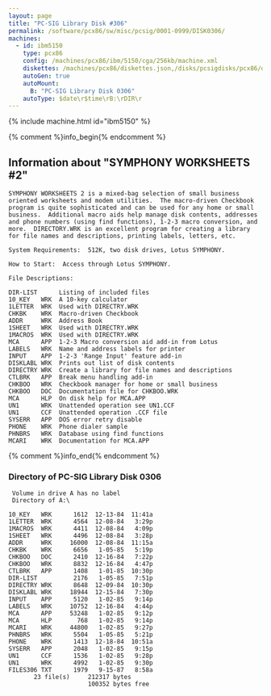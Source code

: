```yaml
---
layout: page
title: "PC-SIG Library Disk #306"
permalink: /software/pcx86/sw/misc/pcsig/0001-0999/DISK0306/
machines:
  - id: ibm5150
    type: pcx86
    config: /machines/pcx86/ibm/5150/cga/256kb/machine.xml
    diskettes: /machines/pcx86/diskettes.json,/disks/pcsigdisks/pcx86/diskettes.json
    autoGen: true
    autoMount:
      B: "PC-SIG Library Disk 0306"
    autoType: $date\r$time\rB:\rDIR\r
---
```


{% include machine.html id="ibm5150" %}

{% comment %}info_begin{% endcomment %}

## Information about "SYMPHONY WORKSHEETS #2"

    SYMPHONY WORKSHEETS 2 is a mixed-bag selection of small business
    oriented worksheets and modem utilities.  The macro-driven Checkbook
    program is quite sophisticated and can be used for any home or small
    business.  Additional macro aids help manage disk contents, addresses
    and phone numbers (using find functions), 1-2-3 macro conversion, and
    more.  DIRECTORY.WRK is an excellent program for creating a library
    for file names and descriptions, printing labels, letters, etc.
    
    System Requirements:  512K, two disk drives, Lotus SYMPHONY.
    
    How to Start:  Access through Lotus SYMPHONY.
    
    File Descriptions:
    
    DIR-LIST      Listing of included files
    10_KEY   WRK  A 10-key calculator
    1LETTER  WRK  Used with DIRECTRY.WRK
    CHKBK    WRK  Macro-driven Checkbook
    ADDR     WRK  Address Book
    1SHEET   WRK  Used with DIRECTRY.WRK
    1MACROS  WRK  Used with DIRECTRY.WRK
    MCA      APP  1-2-3 Macro conversion aid add-in from Lotus
    LABELS   WRK  Name and address labels for printer
    INPUT    APP  1-2-3 'Range Input' feature add-in
    DISKLABL WRK  Prints out list of disk contents
    DIRECTRY WRK  Create a library for file names and descriptions
    CTLBRK   APP  Break menu handling add-in
    CHKBOO   WRK  Checkbook manager for home or small business
    CHKBOO   DOC  Documentation file for CHKBOO.WRK
    MCA      HLP  On disk help for MCA.APP
    UN1      WRK  Unattended operation see UN1.CCF
    UN1      CCF  Unattended operation .CCF file
    SYSERR   APP  DOS error retry disable
    PHONE    WRK  Phone dialer sample
    PHNBRS   WRK  Database using find functions
    MCARI    WRK  Documentation for MCA.APP
{% comment %}info_end{% endcomment %}


### Directory of PC-SIG Library Disk 0306

     Volume in drive A has no label
     Directory of A:\

    10_KEY   WRK      1612  12-13-84  11:41a
    1LETTER  WRK      4564  12-08-84   3:29p
    1MACROS  WRK      4411  12-08-84   4:09p
    1SHEET   WRK      4496  12-08-84   3:28p
    ADDR     WRK     16000  12-08-84  11:15a
    CHKBK    WRK      6656   1-05-85   5:19p
    CHKBOO   DOC      2410  12-16-84   7:22p
    CHKBOO   WRK      8832  12-16-84   4:47p
    CTLBRK   APP      1408   1-01-85  10:30p
    DIR-LIST          2176   1-05-85   7:51p
    DIRECTRY WRK      8648  12-09-84  10:30p
    DISKLABL WRK     18944  12-15-84   7:30p
    INPUT    APP      5120   1-02-85   9:14p
    LABELS   WRK     10752  12-16-84   4:44p
    MCA      APP     53248   1-02-85   9:12p
    MCA      HLP       768   1-02-85   9:14p
    MCARI    WRK     44800   1-02-85   9:27p
    PHNBRS   WRK      5504   1-05-85   5:21p
    PHONE    WRK      1413  12-18-84  10:51a
    SYSERR   APP      2048   1-02-85   9:15p
    UN1      CCF      1536   1-02-85   9:28p
    UN1      WRK      4992   1-02-85   9:30p
    FILES306 TXT      1979   9-15-87   8:58a
           23 file(s)     212317 bytes
                          100352 bytes free
